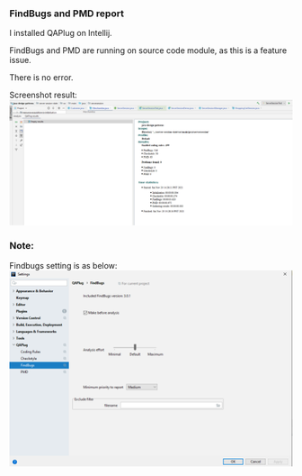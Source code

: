 ### FindBugs and PMD report
I installed QAPlug on Intellij.

FindBugs and PMD are running on source code module, as this is a feature issue.

There is no error.

Screenshot result:
![alt text](find_bug_serversessionstate.PNG "FindBugs and PMD report screenshot")

### Note:
Findbugs setting is as below:
![alt text](find_bugs_serversession_setting.PNG "FindBugs settings")
